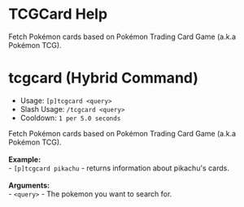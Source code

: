 # TCGCard Help

Fetch Pokémon cards based on Pokémon Trading Card Game (a.k.a Pokémon TCG).

# tcgcard (Hybrid Command)
 - Usage: `[p]tcgcard <query> `
 - Slash Usage: `/tcgcard <query> `
 - Cooldown: `1 per 5.0 seconds`

Fetch Pokémon cards based on Pokémon Trading Card Game (a.k.a Pokémon TCG).<br/><br/>**Example:**<br/>- `[p]tcgcard pikachu` - returns information about pikachu's cards.<br/><br/>**Arguments:**<br/>- `<query>` - The pokemon you want to search for.

